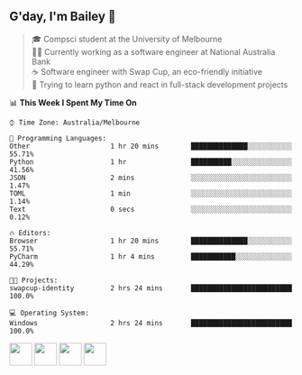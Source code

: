 ## G'day, I'm Bailey 👋

> 🎓 Compsci student at the University of Melbourne <br>
> 👨‍💻 Currently working as a software engineer at National Australia Bank <br>
> ☕️ Software engineer with Swap Cup, an eco-friendly initiative <br>
> 🌱 Trying to learn python and react in full-stack development projects

<!--START_SECTION:waka-->
📊 **This Week I Spent My Time On** 

```text
⌚︎ Time Zone: Australia/Melbourne

💬 Programming Languages: 
Other                    1 hr 20 mins        ██████████████░░░░░░░░░░░   55.71% 
Python                   1 hr                ██████████░░░░░░░░░░░░░░░   41.56% 
JSON                     2 mins              ░░░░░░░░░░░░░░░░░░░░░░░░░   1.47% 
TOML                     1 min               ░░░░░░░░░░░░░░░░░░░░░░░░░   1.14% 
Text                     0 secs              ░░░░░░░░░░░░░░░░░░░░░░░░░   0.12%

🔥 Editors: 
Browser                  1 hr 20 mins        ██████████████░░░░░░░░░░░   55.71% 
PyCharm                  1 hr 4 mins         ███████████░░░░░░░░░░░░░░   44.29%

🐱‍💻 Projects: 
swapcup-identity         2 hrs 24 mins       █████████████████████████   100.0%

💻 Operating System: 
Windows                  2 hrs 24 mins       █████████████████████████   100.0%

```


<!--END_SECTION:waka-->

[<img height="40px" src="https://img.icons8.com/ios-filled/2x/linkedin.png">](https://linkedin.com/in/baileybutler1)
[<img height="40px" src="https://img.icons8.com/ios-filled/2x/github.png">](https://github.com/baely)
[<img height="40px" src="https://img.icons8.com/ios-filled/2x/salesforce.png">](https://trailblazer.me/id/baileybutler)
[<img height="40px" src="https://img.icons8.com/ios-filled/2x/instagram.png">](https://instagram.com/bae1y)
